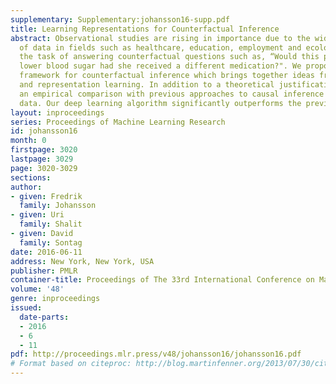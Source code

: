 ```yaml
---
supplementary: Supplementary:johansson16-supp.pdf
title: Learning Representations for Counterfactual Inference
abstract: Observational studies are rising in importance due to the widespread accumulation
  of data in fields such as healthcare, education, employment and ecology. We consider
  the task of answering counterfactual questions such as, “Would this patient have
  lower blood sugar had she received a different medication?". We propose a new algorithmic
  framework for counterfactual inference which brings together ideas from domain adaptation
  and representation learning. In addition to a theoretical justification, we perform
  an empirical comparison with previous approaches to causal inference from observational
  data. Our deep learning algorithm significantly outperforms the previous state-of-the-art.
layout: inproceedings
series: Proceedings of Machine Learning Research
id: johansson16
month: 0
firstpage: 3020
lastpage: 3029
page: 3020-3029
sections: 
author:
- given: Fredrik
  family: Johansson
- given: Uri
  family: Shalit
- given: David
  family: Sontag
date: 2016-06-11
address: New York, New York, USA
publisher: PMLR
container-title: Proceedings of The 33rd International Conference on Machine Learning
volume: '48'
genre: inproceedings
issued:
  date-parts:
  - 2016
  - 6
  - 11
pdf: http://proceedings.mlr.press/v48/johansson16/johansson16.pdf
# Format based on citeproc: http://blog.martinfenner.org/2013/07/30/citeproc-yaml-for-bibliographies/
---
```

